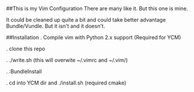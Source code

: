 ##This is my Vim Configuration
There are many like it. But this one is mine.

It could be cleaned up quite a bit and could take better advantage Bundle/Vundle. 
But it isn't and it doesn't.

##Installation
. Compile vim with Python 2.x support (Required for YCM)

. clone this repo

. ./write.sh (this will overwite ~/.vimrc and ~/.vim/)

. :BundleInstall

. cd into YCM dir and ./install.sh (required cmake)
